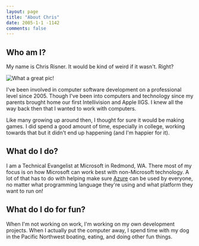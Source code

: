 ```yaml
---
layout: page
title: "About Chris"
date: 2005-1-1 -1142
comments: false
---
```


## Who am I?

My name is Chris Risner.  It would be kind of weird if it wasn't.  Right?

![What a great pic!](http://storage.chrisrisner.com/images/chrisner-full-400.jpeg)

I've been involved in computer software development on a professional level since 2005.  Though I've been into computers and
technology since my parents brought home our first Intellivision and Apple IIGS.  I knew all the way back then that
I wanted to work with computers.  

Like many growing up around then, I thought for sure it would be making games.  I did spend a good amount of time,
especially in college, working towards that but it didn't end up happening (and I'm happier for it).    

## What do I do?

I am a Technical Evangelist at Microsoft in Redmond, WA.  There most of my focus is on how Microsoft can work best with non-Microsoft
technology.  A lot of that has to do with helping make sure [Azure](http://azure.microsoft.com) can be used by everyone,
no matter what programming language they're using and what platform they want to run on!

## What do I do for fun?

When I'm not working on work, I'm working on my own development projects.  When I actually put the computer away,
I spend time with my dog in the Pacific Northwest boating, eating, and doing other fun things.
